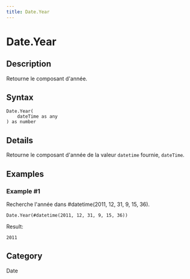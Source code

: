 ```yaml
---
title: Date.Year
---
```


# Date.Year


## Description

Retourne le composant d&#39;année.


## Syntax

```powerquery
Date.Year(
    dateTime as any
) as number
```


## Details

Retourne le composant d'année de la valeur <code>datetime</code> fournie, <code>dateTime</code>.


## Examples

### Example #1 
Recherche l&#39;année dans #datetime(2011, 12, 31, 9, 15, 36).
```powerquery
Date.Year(#datetime(2011, 12, 31, 9, 15, 36))
```

Result: 
```powerquery
2011
```




## Category
Date
